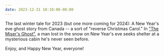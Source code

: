 ```yaml
---
date: 2023-12-31 10:10:00-08:00
---
```


The last winter tale for 2023 (but one more coming for 2024): A New Year's eve ghost story from Canada -- a sort of "reverse Christmas Carol." In ["The Miser's Ghost"](https://multoghost.wordpress.com/2023/12/31/the-misers-ghost/), a man lost in the snow on New Year's eve seeks shelter at a mysterious cabin he's never seen before.  
  
Enjoy, and Happy New Year, everyone!
